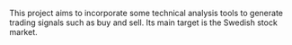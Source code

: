 This project aims to incorporate some technical analysis tools to generate trading signals such as buy and sell. Its main target is the Swedish stock market.